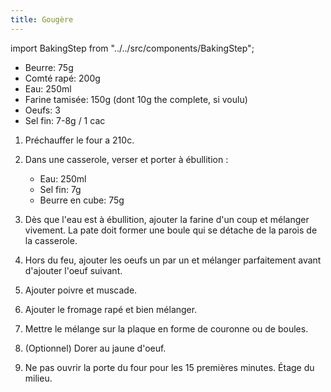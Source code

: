 ```yaml
---
title: Gougère
---
```


import BakingStep from "../../src/components/BakingStep";

- Beurre: 75g
- Comté rapé: 200g
- Eau: 250ml
- Farine tamisée: 150g (dont 10g the complete, si voulu)
- Oeufs: 3
- Sel fin: 7-8g / 1 cac

1. Préchauffer le four a 210c.
1. Dans une casserole, verser et porter à ébullition :

   - Eau: 250ml
   - Sel fin: 7g
   - Beurre en cube: 75g

1. Dès que l'eau est à ébullition, ajouter la farine d'un coup et mélanger vivement.
   La pate doit former une boule qui se détache de la parois de la casserole.
1. Hors du feu, ajouter les oeufs un par un et mélanger parfaitement
   avant d'ajouter l'oeuf suivant.
1. Ajouter poivre et muscade.
1. Ajouter le fromage rapé et bien mélanger.
1. Mettre le mélange sur la plaque en forme de couronne ou de boules.
1. (Optionnel) Dorer au jaune d'oeuf.
1. <BakingStep temp="210" time="25 minutes" preheat />

    Ne pas ouvrir la porte du four pour les 15 premières minutes. Étage du milieu.
